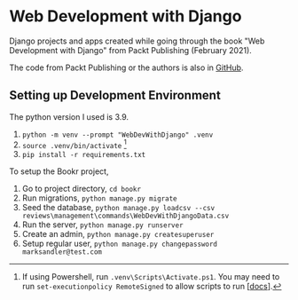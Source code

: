 # Web Development with Django

Django projects and apps created while going through the book "Web Development with Django" from Packt Publishing (February 2021).

The code from Packt Publishing or the authors is also in [GitHub](https://github.com/PacktPublishing/Web-Development-with-Django).

## Setting up Development Environment

The python version I used is 3.9.

1. `python -m venv --prompt "WebDevWithDjango" .venv`
2. `source .venv/bin/activate` [^1]
3. `pip install -r requirements.txt`

[^1]: If using Powershell, run `.venv\Scripts\Activate.ps1`. You may need to run `set-executionpolicy RemoteSigned` to allow scripts to run [[docs](http://technet.microsoft.com/en-us/library/ee176961.aspx)].

To setup the Bookr project,

1. Go to project directory, `cd bookr`
2. Run migrations, `python manage.py migrate`
3. Seed the database, `python manage.py loadcsv --csv reviews\management\commands\WebDevWithDjangoData.csv`
4. Run the server, `python manage.py runserver`
5. Create an admin, `python manage.py createsuperuser`
6. Setup regular user, `python manage.py changepassword marksandler@test.com`

